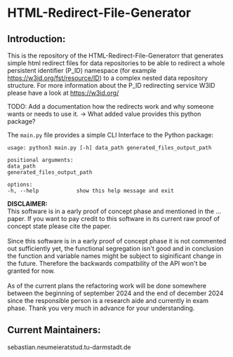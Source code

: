# HTML-Redirect-File-Generator

## Introduction:
This is the repository of the HTML-Redirect-File-Generatorr  that generates simple html redirect files for data repositories to be able to redirect a whole persistent identifier (P_ID) namespace (for example https://w3id.org/fst/resource/ID) to a complex nested data repository structure. For more information about the P_ID redirecting service W3ID please have a look at https://w3id.org/ <br>

TODO: Add a documentation how the redirects work and why someone wants or needs to use it. -> What added value provides this python package? <br>

The `main.py` file provides a simple CLI Interface to the Python package:
```shell
usage: python3 main.py [-h] data_path generated_files_output_path

positional arguments:
data_path
generated_files_output_path

options:
-h, --help            show this help message and exit
```

<b>DISCLAIMER:</b> <br>
This software is in a early proof of concept phase and mentioned in the ... paper. If you want to pay credit to this software in its current raw proof of concept state please cite the paper. <br>
<br>
Since this software is in a early proof of concept phase it is not commented out sufficiently yet, the functional segregation isn't good and in conclusion the function and variable names might be subject to siginificant change in the future. Therefore the backwards compatbility of the API won't be granted for now. <br>
<br>
As of the current plans the refactoring work will be done somewhere between the beginning of september 2024 and the end of december 2024 since the responsible person is a research aide and currently in exam phase. Thank you very much in advance for your understanding. <br>

## Current Maintainers:
sebastian.neumeieratstud.tu-darmstadt.de
